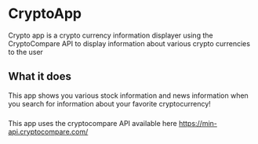 # CryptoApp

Crypto app is a crypto currency information displayer using the CryptoCompare API to display information about various crypto currencies to the user 

## What it does

This app shows you various stock information and news information when you search for information about your favorite cryptocurrency!

###
This app uses the cryptocompare API available here
https://min-api.cryptocompare.com/
